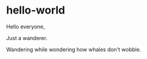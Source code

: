# hello-world

Hello everyone, 

Just a wanderer.

Wandering while wondering how whales don't wobble.
